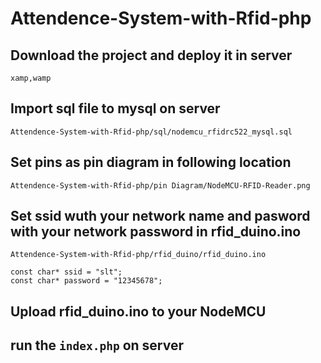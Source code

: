# Attendence-System-with-Rfid-php

## Download the project and deploy it in server
```
xamp,wamp
```
## Import sql file to mysql on server

```
Attendence-System-with-Rfid-php/sql/nodemcu_rfidrc522_mysql.sql
```
## Set pins as pin diagram in following location

```
Attendence-System-with-Rfid-php/pin Diagram/NodeMCU-RFID-Reader.png
```
## Set ssid wuth your network name and pasword with your network password in rfid_duino.ino

```
Attendence-System-with-Rfid-php/rfid_duino/rfid_duino.ino
```
```
const char* ssid = "slt";
const char* password = "12345678";
```
## Upload rfid_duino.ino to your NodeMCU

## run the ```index.php``` on server
